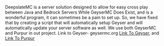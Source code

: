DeepslateMC is a server solution designed to allow for easy cross play between Java and Bedrock Servers
While GeyserMC Does Exist, and is a wonderful program, it can sometimes be a pain to set up.
So, we have fixed that by creating a script that will automatically setup Geyser and will automatically update your server software as well.
We use both GeyserMC and Purpur in out project.
Link to Geyser- geysermc.org
<a href="https://ci.geysermc.org/">Link To Geyser</a>, and
<a href="https://purpur.pl3x.net/">Link To Purpur</a>
